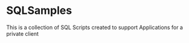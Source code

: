 # SQLSamples
This is a collection of SQL Scripts created to support Applications for a private client
